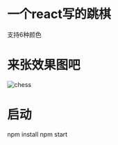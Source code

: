 # 一个react写的跳棋

支持6种颜色


# 来张效果图吧
![chess](http://oymaq4uai.bkt.clouddn.com/chess.gif)

# 启动
  npm install
  npm start

